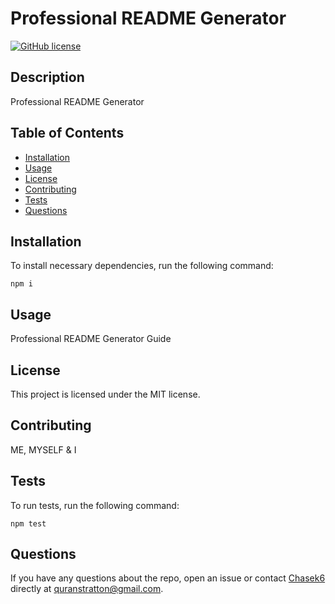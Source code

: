 
# Professional README Generator
[![GitHub license](https://img.shields.io/badge/license-MIT-blue.svg)](https://github.com/Chasek6/professional-readme-generator)
## Description
Professional README Generator
## Table of Contents 
* [Installation](#installation)
* [Usage](#usage)
* [License](#license)
* [Contributing](#contributing)
* [Tests](#tests)
* [Questions](#questions)
## Installation
To install necessary dependencies, run the following command:
```
npm i
```
## Usage
Professional README Generator Guide
## License
This project is licensed under the MIT license.
  
## Contributing
ME, MYSELF & I
## Tests
To run tests, run the following command:
```
npm test
```
## Questions
If you have any questions about the repo, open an issue or contact [Chasek6](undefined) directly at quranstratton@gmail.com.
